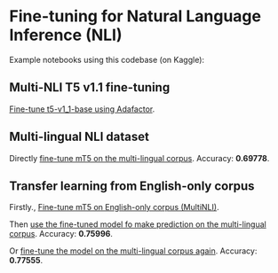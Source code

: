 # Fine-tuning for Natural Language Inference (NLI)

Example notebooks using this codebase (on Kaggle):

## Multi-NLI T5 v1.1 fine-tuning

[Fine-tune t5-v1_1-base using Adafactor](https://www.kaggle.com/ceshine/preprocess-and-finetune-t5-1-1-full).

## Multi-lingual NLI dataset

Directly [fine-tune mT5 on the multi-lingual corpus](https://www.kaggle.com/ceshine/pytorch-lightning-finetune-mt5?scriptVersionId=59310458). Accuracy: **0.69778**.

## Transfer learning from English-only corpus

Firstly., [Fine-tune mT5 on English-only corpus (MultiNLI)](https://www.kaggle.com/ceshine/preprocess-and-finetune-mt5?scriptVersionId=57553107).

Then [use the fine-tuned model fo make prediction on the multi-lingual corpus](https://www.kaggle.com/ceshine/mt5-base-mnli-zero-shot?scriptVersionId=53635578). Accuracy: **0.75996**.

Or [fine-tune the model on the multi-lingual corpus again](https://www.kaggle.com/ceshine/pytorch-lightning-finetune-mnli-pretrained-mt5?scriptVersionId=53641701). Accuracy: **0.77555**.
